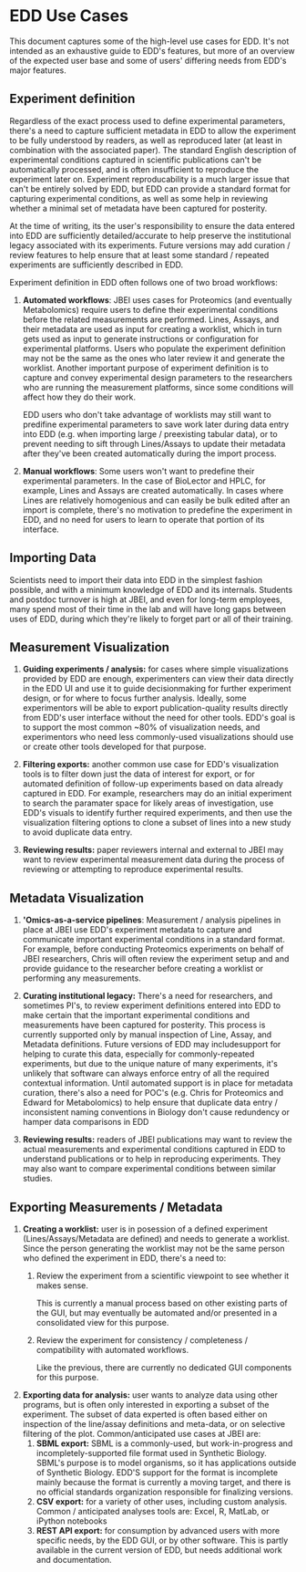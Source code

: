 # EDD Use Cases

This document captures some of the high-level use cases for EDD. It's not intended as an exhaustive
guide to EDD's features, but more of an overview of the expected user base and some of users' 
differing needs from EDD's major features.

## Experiment definition

Regardless of the exact process used to define experimental parameters, there's a need to capture 
sufficient metadata in EDD to allow the experiment to be fully understood by readers, as well as 
reproduced later (at least in combination with the associated paper). The standard English 
description of experimental conditions captured in scientific publications can't be automatically 
processed, and is often insufficient to reproduce the experiment later on.  Experiment 
reproducability is a much larger issue that can't be entirely solved by EDD, but EDD can provide a 
standard format for capturing experimental conditions, as well as some help in reviewing whether a 
minimal set of metadata have been captured for posterity.

At the time of writing, its the user's responsibility to ensure the data entered into EDD are 
sufficiently detailed/accurate to help preserve the institutional legacy associated with its 
experiments.  Future versions may add curation / review features to help ensure that at least some 
standard / repeated experiments are sufficiently described in EDD.

Experiment definition in EDD often follows one of two broad workflows:

1. __Automated workflows__: JBEI uses cases for Proteomics (and eventually Metabolomics) require
   users to define their experimental conditions before the related measurements are performed. 
   Lines, Assays, and their metadata are used as input for creating a worklist, which in turn gets 
   used as input to generate instructions or configuration for experimental platforms. Users who 
   populate the experiment definition may not be the same as the ones who later review it and 
   generate the worklist. Another important purpose of experiment definition is to capture and 
   convey experimental design parameters to the researchers who are running the measurement 
   platforms, since some conditions will affect how they do their work. 

   EDD users who don't take advantage of worklists may still want to predifine experimental 
   parameters to save work later during data entry into EDD (e.g. when importing large / preexisting
   tabular data), or to prevent needing to sift through Lines/Assays to update their metadata after
   they've been created automatically during the import process. 

2. __Manual workflows__: Some users won't want to predefine their experimental parameters. In the 
   case of BioLector and HPLC, for example, Lines and Assays are created automatically. In cases where 
   Lines are relatively homogenious and can easily be bulk edited after an import is complete, there's 
   no motivation to predefine the experiment in EDD, and no need for users to learn to operate that 
   portion of its interface.



## Importing Data

Scientists need to import their data into EDD in the simplest fashion possible, and with a minimum 
knowledge of EDD and its internals. Students and postdoc turnover is high at JBEI, and even for 
long-term employees, many spend most of their time in the lab and will have long gaps between uses 
of EDD, during which they're likely to forget part or all of their training.

## Measurement Visualization
 
 1. __Guiding experiments / analysis:__ for cases where simple visualizations provided by EDD are 
    enough, experimenters can view their data directly in the EDD UI and use it to guide 
    decisionmaking for further experiment design, or for where to focus further analysis. Ideally, 
    some experimentors will be able to export publication-quality results directly from EDD's user 
    interface without the need for other tools.  EDD's goal is to support the most common ~80% of 
    visualization needs, and experimentors who need less commonly-used visualizations should use or 
    create other tools developed for that purpose.

 2. __Filtering exports:__ another common use case for EDD's visualization tools is to filter down 
    just the data of interest for export, or for automated definition of follow-up experiments based 
    on  data already captured in EDD. For example, researchers may do an initial experiment to search 
    the  paramater space for likely areas of investigation, use EDD's visuals to identify further 
    required experiments, and then use the visualization filtering options to clone a subset of 
    lines into a new study to avoid duplicate data entry.

 3. __Reviewing results:__ paper reviewers internal and external to JBEI may want to review 
    experimental measurement data during the process of reviewing or attempting to reproduce 
    experimental results. 

## Metadata Visualization
 
 1. __'Omics-as-a-service pipelines__: Measurement / analysis pipelines in place at JBEI use EDD's 
    experiment metadata to capture and communicate important experimental conditions in a standard 
    format.  For example, before conducting Proteomics experiments on behalf of JBEI researchers, 
	Chris will often review the experiment setup and and provide guidance to the researcher before 
	creating a worklist or performing any measurements.
 
 2. __Curating institutional legacy:__ There's a need for researchers, and sometimes PI's, to review 
    experiment definitions entered into EDD to make certain that the important experimental 
	conditions and measurements have been captured for posterity.  This process is currently 
	supported only by manual inspection of Line, Assay, and Metadata definitions. Future versions of 
	EDD may includesupport for helping to curate this data, especially for commonly-repeated 
	experiments, but due to the unique nature of many experiments, it's unlikely that software can 
	always enforce entry of all the required contextual information. Until automated support is in 
	place for metadata curation, there's also a need for POC's (e.g. Chris for Proteomics and Edward 
	for Metabolomics) to help ensure that duplicate data entry / inconsistent naming conventions in 
	Biology don't cause redundency or hamper data comparisons in EDD 
 
 3. __Reviewing results:__ readers of JBEI publications may want to review the actual measurements 
    and experimental conditions captured in EDD to understand publications or to help in reproducing 
    experiments.  They may also want to compare experimental conditions between similar studies.
 

## Exporting Measurements / Metadata

1. __Creating a worklist:__ user is in posession of a defined experiment (Lines/Assays/Metadata are 
   defined) and needs to generate a worklist.  Since the person generating the worklist may not be 
   the same person who defined the experiment in EDD, there's a need to:
   1. Review the experiment from a scientific viewpoint to see whether it makes sense. 

      This is currently a manual process based on other existing parts of the GUI, but may 
	  eventually be automated and/or presented in a consolidated view for this purpose.
   2. Review the experiment for consistency / completeness / compatibility with automated workflows.

      Like the previous, there are currently no dedicated GUI components for this purpose.
2. __Exporting data for analysis:__ user wants to analyze data using other programs, but is often 
   only interested in exporting a subset of the experiment. The subset of data experted is often 
   based either on inspection of the line/assay definitions and meta-data, or on selective filtering 
   of the plot. Common/anticipated use cases at JBEI are:
   1. __SBML export:__ SBML is a commonly-used, but work-in-progress and incompletely-supported file 
      format used in Synthetic Biology. SBML's purpose is to model organisms, so it has applications
	  outside of Synthetic Biology. EDD'S support for the format is incomplete mainly because the 
	  format is currently a moving target, and there is no official standards organization 
	  responsible for finalizing versions.
   2. __CSV export:__ for a variety of other uses, including custom analysis. Common / anticipated 
      analyses tools are: Excel, R, MatLab, or iPython notebooks
   3. __REST API export:__ for consumption by advanced users with more specific needs, by the EDD 
      GUI, or by other software.  This is partly available in the current version of EDD, but needs 
      additional work and documentation.


  
